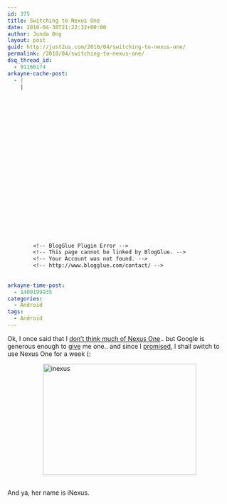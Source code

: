 ```yaml
---
id: 375
title: Switching to Nexus One
date: 2010-04-30T21:22:32+00:00
author: Junda Ong
layout: post
guid: http://just2us.com/2010/04/switching-to-nexus-one/
permalink: /2010/04/switching-to-nexus-one/
dsq_thread_id:
  - 91166174
arkayne-cache-post:
  - |
    |
        
        
        
        
        
        
        
        
        
        
        
        
        
        
        
        
        
        
        
        
        
        
        
        <!-- BlogGlue Plugin Error -->
        <!-- This page cannot be linked by BlogGlue. -->
        <!-- Your Account was not found. -->
        <!-- http://www.blogglue.com/contact/ -->
        
        
arkayne-time-post:
  - 1400199935
categories:
  - Android
tags:
  - Android
---
```

Ok, I once said that I <a href="http://just2us.com/2010/01/why-i-dont-think-much-of-nexus-one/" onclick="__gaTracker('send', 'event', 'outbound-article', 'http://just2us.com/2010/01/why-i-dont-think-much-of-nexus-one/', 'don’t think much of Nexus One');">don’t think much of Nexus One</a>.. but Google is generous enough to <a href="http://www.just2me.com/2010/03/omg-google-giving-me-nexus-one.html" onclick="__gaTracker('send', 'event', 'outbound-article', 'http://www.just2me.com/2010/03/omg-google-giving-me-nexus-one.html', 'give');">give</a> me one.. and since I <a href="http://twitter.com/samwize/status/9907710989" onclick="__gaTracker('send', 'event', 'outbound-article', 'http://twitter.com/samwize/status/9907710989', 'promised');">promised</a>, I shall switch to use Nexus One for a week (:

<a href="http://blog.just2us.com/wp-content/uploads/2010/04/inexus.jpg" onclick="__gaTracker('send', 'event', 'outbound-article', 'http://blog.just2us.com/wp-content/uploads/2010/04/inexus.jpg', '');"><img title="inexus" style="border-top-width: 0px; display: block; border-left-width: 0px; float: none; border-bottom-width: 0px; margin-left: auto; margin-right: auto; border-right-width: 0px" height="250" alt="inexus" src="http://blog.just2us.com/wp-content/uploads/2010/04/inexus_thumb.jpg" width="344" border="0" /></a>&#160;

And ya, her name is iNexus.

<div style="font-size:0px;height:0px;line-height:0px;margin:0;padding:0;clear:both">
</div>